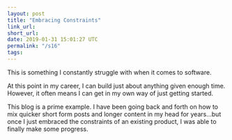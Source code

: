 ```yaml
---
layout: post
title: "Embracing Constraints"
link_url:
short_url:
date: 2019-01-31 15:01:27 UTC
permalink: "/s16"
tags:
---
```





This is something I constantly struggle with when it comes to software. 

At this point in my career, I can build just about anything given enough time.  However, it often means I can get in my own way of just getting started.

This blog is a prime example. I have been going back and forth on how to mix quicker short form posts and longer content in my head for years...but once I just embraced the constraints of an existing product, I was able to finally make some progress.
